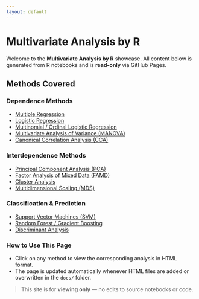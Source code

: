 ```yaml
---
layout: default
---
```


# Multivariate Analysis by R
Welcome to the **Multivariate Analysis by R** showcase. All content below is generated from R notebooks and is **read-only** via GitHub Pages.

## Methods Covered
### Dependence Methods
- [Multiple Regression](multiple_regression.html)
- [Logistic Regression](logistic_regression.html)
- [Multinomial / Ordinal Logistic Regression](multinomial_ordinal_logistic_regression.html)
- [Multivariate Analysis of Variance (MANOVA)](manova.html)
- [Canonical Correlation Analysis (CCA)](cca.html)

### Interdependence Methods
- [Principal Component Analysis (PCA)](pca.html)
- [Factor Analysis of Mixed Data (FAMD)](famd.html)
- [Cluster Analysis](cluster_analysis.html)
- [Multidimensional Scaling (MDS)](mds.html)

### Classification & Prediction
- [Support Vector Machines (SVM)](svm.html)
- [Random Forest / Gradient Boosting](random_forest_gradient_boosting.html)
- [Discriminant Analysis](discriminant_analysis.html)

### How to Use This Page
- Click on any method to view the corresponding analysis in HTML format.
- The page is updated automatically whenever HTML files are added or overwritten in the `docs/` folder.

> This site is for **viewing only** — no edits to source notebooks or code.
